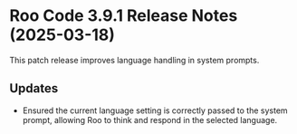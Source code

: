 # Roo Code 3.9.1 Release Notes (2025-03-18)

This patch release improves language handling in system prompts.

## Updates

*   Ensured the current language setting is correctly passed to the system prompt, allowing Roo to think and respond in the selected language.